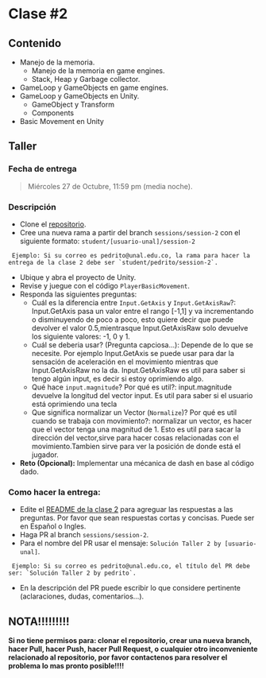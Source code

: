 # Clase #2

## Contenido

- Manejo de la memoria.
  - Manejo de la memoria en game engines.
  - Stack, Heap y Garbage collector.
- GameLoop y GameObjects en game engines.
- GameLoop y GameObjects en Unity.
  - GameObject y Transform
  - Components
- Basic Movement en Unity

## Taller

### Fecha de entrega
> Miércoles 27 de Octubre, 11:59 pm (media noche).

### Descripción
- Clone el [repositorio](https://github.com/UNAL-IntroVideojuegos-2021-2/intro-videogames-2021-2).
- Cree una nueva rama a partir del branch `sessions/session-2` con el siguiente formato: `student/[usuario-unal]/session-2`
```
 Ejemplo: Si su correo es pedrito@unal.edu.co, la rama para hacer la entrega de la clase 2 debe ser `student/pedrito/session-2`.
```
- Ubique y abra el proyecto de Unity.
- Revise y juegue con el código `PlayerBasicMovement`.
- Responda las siguientes preguntas:
  - Cuál es la diferencia entre `Input.GetAxis` y `Input.GetAxisRaw`?: Input.GetAxis pasa un valor entre el rango [-1,1] y va incrementando o disminuyendo de poco a poco,
    esto quiere decir que puede devolver el valor 0.5,mientrasque Input.GetAxisRaw solo devuelve los siguiente valores: -1, 0 y 1. 
  - Cuál se deberia usar? (Pregunta capciosa...): Depende de lo que se necesite. Por ejemplo Input.GetAxis se puede usar para dar la sensación de aceleración 
   en el movimiento mientras que Input.GetAxisRaw no la da. Input.GetAxisRaw es util para saber si tengo algún input, es decir si estoy oprimiendo algo.
  - Qué hace `input.magnitude`? Por qué es util?: input.magnitude devuelve la longitud del vector input. Es util para saber si el usuario está oprimiendo una tecla  
  - Que significa normalizar un Vector (`Normalize`)? Por qué es util cuando se trabaja con movimiento?: normalizar un vector, es hacer que el vector tenga una magnitud
  de 1. Esto es util para sacar la dirección del vector,sirve para hacer cosas relacionadas con el movimiento.Tambien sirve para ver la posición de donde está el jugador.
- **Reto (Opcional):** Implementar una mécanica de dash en base al código dado.

### Como hacer la entrega:
- Edite el [README de la clase 2](https://github.com/UNAL-IntroVideojuegos-2021-2/intro-videogames-2021-2/blob/main/Clase2/README.md) para agreguar las respuestas a las preguntas. Por favor que sean respuestas cortas y concisas. Puede ser en Español o Ingles.
- Haga PR al branch `sessions/session-2`. 
- Para el nombre del PR usar el mensaje: `Solución Taller 2 by [usuario-unal]`. 
```
 Ejemplo: Si su correo es pedrito@unal.edu.co, el título del PR debe ser: `Solución Taller 2 by pedrito`.
```
- En la descripción del PR puede escribir lo que considere pertinente (aclaraciones, dudas, comentarios...).

## NOTA!!!!!!!!!
**Si no tiene permisos para: clonar el repositorio, crear una nueva branch, hacer Pull, hacer Push, hacer Pull Request, o cualquier otro inconveniente relacionado al repositorio, por favor contactenos para resolver el problema lo mas pronto posible!!!!**